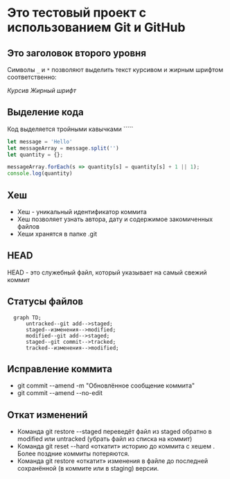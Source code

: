 # Это тестовый проект с использованием Git и GitHub

## Это заголовок второго уровня

Символы `_` и `*` позволяют выделить текст курсивом и жирным шрифтом соответственно:

_Курсив_ _Жирный шрифт_

## Выделение кода

Код выделяется тройными кавычками `````

```JavaScript
let message = 'Hello'
let messageArray = message.split('')
let quantity = {};

messageArray.forEach(s => quantity[s] = quantity[s] + 1 || 1);
console.log(quantity)
```

## Хеш

- Хеш - уникальный идентификатор коммита
- Хеш позволяет узнать автора, дату и содержимое закомиченных файлов
- Хеши хранятся в папке .git

## HEAD

HEAD - это служебный файл, который указывает на самый свежий коммит

## Статусы файлов

```mermaid
  graph TD;
      untracked--git add-->staged;
      staged--изменения-->modified;
      modified--git add-->staged;
      staged--git commit-->tracked;
      tracked--изменения-->modified;
```

## Исправление коммита

- git commit --amend -m "Обновлённое сообщение коммита"
- git commit --amend --no-edit

## Откат изменений

- Команда git restore --staged <file> переведёт файл из staged обратно в modified или untracked (убрать файл из списка на коммит)
- Команда git reset --hard <commit hash> «откатит» историю до коммита с хешем <hash>. Более поздние коммиты потеряются.
- Команда git restore <file> «откатит» изменения в файле до последней сохранённой (в коммите или в staging) версии.
